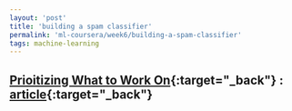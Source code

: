 ```yaml
---
layout: 'post'
title: 'building a spam classifier'
permalink: 'ml-coursera/week6/building-a-spam-classifier'
tags: machine-learning 
---
```


## [Prioitizing What to Work On](https://www.coursera.org/learn/machine-learning/lecture/4h5X4/prioritizing-what-to-work-on){:target="_back"} : [article](https://www.coursera.org/learn/machine-learning/supplement/0uu7a/prioritizing-what-to-work-on){:target="_back"}